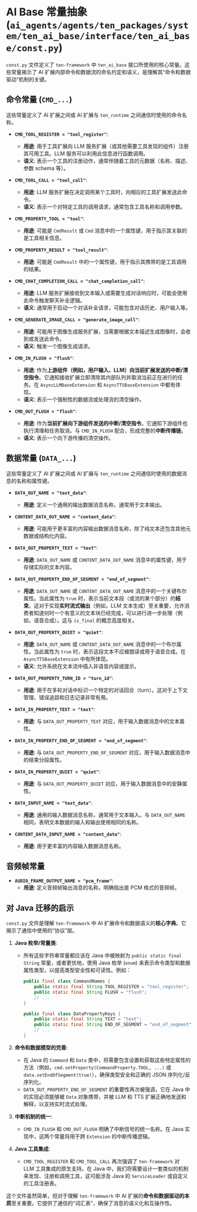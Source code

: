 # AI Base 常量抽象 (`ai_agents/agents/ten_packages/system/ten_ai_base/interface/ten_ai_base/const.py`)

`const.py` 文件定义了 `ten-framework` 中 `ten_ai_base` 接口所使用的核心常量。这些常量揭示了 AI 扩展内部命令和数据流的命名约定和语义，是理解其“命令和数据驱动”机制的关键。

## 命令常量 (`CMD_...`)

这些常量定义了 AI 扩展之间或 AI 扩展与 `ten_runtime` 之间通信时使用的命令名称。

*   **`CMD_TOOL_REGISTER = "tool_register"`**:
    *   **用途**: 用于工具扩展向 LLM 服务扩展（或其他需要工具发现的组件）注册其可用工具。LLM 服务可以利用此信息进行函数调用。
    *   **语义**: 表示一个工具的注册动作，通常伴随着工具的元数据（名称、描述、参数 schema 等）。

*   **`CMD_TOOL_CALL = "tool_call"`**:
    *   **用途**: LLM 服务扩展在决定调用某个工具时，向相应的工具扩展发送此命令。
    *   **语义**: 表示一个对特定工具的调用请求，通常包含工具名称和调用参数。

*   **`CMD_PROPERTY_TOOL = "tool"`**:
    *   **用途**: 可能是 `CmdResult` 或 `Cmd` 消息中的一个属性键，用于指示其关联的是工具相关信息。

*   **`CMD_PROPERTY_RESULT = "tool_result"`**:
    *   **用途**: 可能是 `CmdResult` 中的一个属性键，用于指示其携带的是工具调用的结果。

*   **`CMD_CHAT_COMPLETION_CALL = "chat_completion_call"`**:
    *   **用途**: LLM 服务扩展接收到文本输入或需要生成对话响应时，可能会使用此命令触发聊天补全逻辑。
    *   **语义**: 通常用于启动一个对话补全请求，可能包含对话历史、用户输入等。

*   **`CMD_GENERATE_IMAGE_CALL = "generate_image_call"`**:
    *   **用途**: 可能用于图像生成服务扩展，当需要根据文本描述生成图像时，会收到或发送此命令。
    *   **语义**: 触发一个图像生成请求。

*   **`CMD_IN_FLUSH = "flush"`**:
    *   **用途**: 作为**上游组件（例如，用户输入、LLM）向当前扩展发送的中断/清空指令**。它通知接收扩展立即清除其内部队列并取消当前正在进行的任务。在 `AsyncLLMBaseExtension` 和 `AsyncTTSBaseExtension` 中都有体现。
    *   **语义**: 表示一个强制性的数据流或处理流的清空操作。

*   **`CMD_OUT_FLUSH = "flush"`**:
    *   **用途**: 作为**当前扩展向下游组件发送的中断/清空指令**。它通知下游组件也执行清理和任务取消。与 `CMD_IN_FLUSH` 配合，形成完整的**中断传播链**。
    *   **语义**: 表示一个向下游传播的清空操作。

## 数据常量 (`DATA_...`)

这些常量定义了 AI 扩展之间或 AI 扩展与 `ten_runtime` 之间通信时使用的数据消息的名称和属性键。

*   **`DATA_OUT_NAME = "text_data"`**:
    *   **用途**: 定义一个通用的输出数据消息名称，通常用于文本输出。

*   **`CONTENT_DATA_OUT_NAME = "content_data"`**:
    *   **用途**: 可能用于更丰富的内容输出数据消息名称，除了纯文本还包含其他元数据或结构化内容。

*   **`DATA_OUT_PROPERTY_TEXT = "text"`**:
    *   **用途**: `DATA_OUT_NAME` 或 `CONTENT_DATA_OUT_NAME` 消息中的属性键，用于存储实际的文本内容。

*   **`DATA_OUT_PROPERTY_END_OF_SEGMENT = "end_of_segment"`**:
    *   **用途**: `DATA_OUT_NAME` 或 `CONTENT_DATA_OUT_NAME` 消息中的一个关键布尔属性。当此属性为 `true` 时，表示当前文本段（或流的某个部分）的**结束**。这对于实现**实时流式输出**（例如，LLM 文本生成）至关重要，允许消费者知道何时一个有意义的文本块已经完成，可以进行进一步处理（例如，语音合成）。这与 `is_final` 的概念高度相关。

*   **`DATA_OUT_PROPERTY_QUIET = "quiet"`**:
    *   **用途**: `DATA_OUT_NAME` 或 `CONTENT_DATA_OUT_NAME` 消息中的一个布尔属性。当此属性为 `true` 时，表示这段文本不应被朗读或用于语音合成。在 `AsyncTTSBaseExtension` 中有所体现。
    *   **语义**: 允许系统在文本流中插入非语音内容或提示。

*   **`DATA_OUT_PROPERTY_TURN_ID = "turn_id"`**:
    *   **用途**: 用于在多轮对话中标识一个特定的对话回合（turn）。这对于上下文管理、错误追踪和日志记录非常有用。

*   **`DATA_IN_PROPERTY_TEXT = "text"`**:
    *   **用途**: 与 `DATA_OUT_PROPERTY_TEXT` 对应，用于输入数据消息中的文本属性。

*   **`DATA_IN_PROPERTY_END_OF_SEGMENT = "end_of_segment"`**:
    *   **用途**: 与 `DATA_OUT_PROPERTY_END_OF_SEGMENT` 对应，用于输入数据消息中的结束分段属性。

*   **`DATA_IN_PROPERTY_QUIET = "quiet"`**:
    *   **用途**: 与 `DATA_OUT_PROPERTY_QUIET` 对应，用于输入数据消息中的安静属性。

*   **`DATA_INPUT_NAME = "text_data"`**:
    *   **用途**: 通用的输入数据消息名称，通常用于文本输入。与 `DATA_OUT_NAME` 相同，表明文本数据的输入和输出使用相同的名称。

*   **`CONTENT_DATA_INPUT_NAME = "content_data"`**:
    *   **用途**: 用于更丰富的内容输入数据消息名称。

## 音频帧常量

*   **`AUDIO_FRAME_OUTPUT_NAME = "pcm_frame"`**:
    *   **用途**: 定义音频帧输出消息的名称，明确指出是 PCM 格式的音频帧。

## 对 Java 迁移的启示

`const.py` 文件是理解 `ten-framework` 中 AI 扩展命令和数据语义的**核心字典**。它揭示了通信中使用的“协议”层。

1.  **Java 枚举/常量类**:
    *   所有这些字符串常量都应该在 Java 中被映射为 `public static final String` 常量，或者更优地，使用 Java 枚举 (`enum`) 来表示命令类型和数据属性类型，以提高类型安全性和可读性。例如：
        ```java
        public final class CommandNames {
            public static final String TOOL_REGISTER = "tool_register";
            public static final String FLUSH = "flush";
            // ...
        }

        public final class DataPropertyKeys {
            public static final String TEXT = "text";
            public static final String END_OF_SEGMENT = "end_of_segment";
            // ...
        }
        ```

2.  **命令和数据模型的完善**:
    *   在 Java 的 `Command` 和 `Data` 类中，将需要包含设置和获取这些特定属性的方法（例如，`cmd.setProperty(CommandProperty.TOOL, ...)` 或 `data.setEndOfSegment(true)`），确保类型安全和正确的 JSON 序列化/反序列化。
    *   `DATA_OUT_PROPERTY_END_OF_SEGMENT` 的重要性再次被强调，它在 Java 中的实现必须能够被 `Data` 对象携带，并被 LLM 和 TTS 扩展正确地发送和解释，以支持实时流式处理。

3.  **中断机制的统一**:
    *   `CMD_IN_FLUSH` 和 `CMD_OUT_FLUSH` 明确了中断信号的统一名称。在 Java 实现中，这两个常量将用于跨 `Extension` 的中断传播逻辑。

4.  **Java 工具集成**:
    *   `CMD_TOOL_REGISTER` 和 `CMD_TOOL_CALL` 再次强调了 `ten-framework` 对 LLM 工具集成的原生支持。在 Java 中，我们将需要设计一套类似的机制来发现、注册和调用工具，这可能涉及 Java 的 `ServiceLoader` 或自定义的工具注册表。

这个文件虽然简单，但对于理解 `ten-framework` 中 AI 扩展的**命令和数据驱动的本质**至关重要。它提供了通信的“词汇表”，确保了消息的语义化和互操作性。